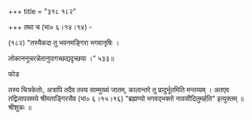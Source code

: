 +++
title = "३१८ १८२"

+++
तथा च (भा० ६।१४।१४) - 

(१८२) "तस्यैकदा तु भवनमङ्गिरा भगवानृषिः । 

लोकाननुचरन्नेतानुपागच्छद्यदृच्छया ।” ५३३॥ 



फोड 

तस्य चित्रकेतोः, अत्रापि तदैव तस्य साम्मुख्यं जातम्, कालान्तरे तु प्रादुर्भूतमिति मन्तव्यम् । अतएव तद्विलापसमये श्रीमताङ्गिरसैव (भा० ६।१५।१६) "ब्रह्मण्यो भगवद्भक्तो नावसीदितुमर्हति" इत्युक्तम् ॥ श्रीशुकः ॥ 
